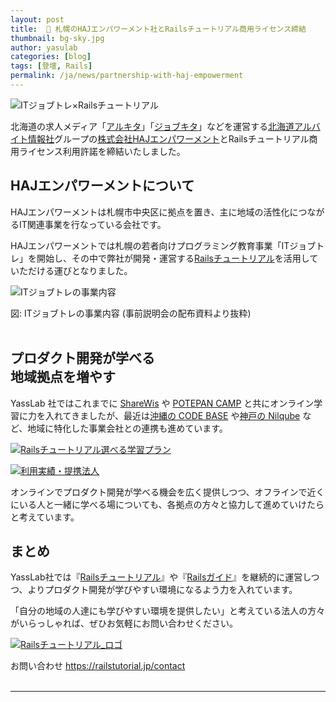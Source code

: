 ```yaml
---
layout: post
title:  🤝 札幌のHAJエンパワーメント社とRailsチュートリアル商用ライセンス締結
thumbnail: bg-sky.jpg
author: yasulab
categories: [blog]
tags: [登壇, Rails]
permalink: /ja/news/partnership-with-haj-empowerment
---
```


![ITジョブトレ×Railsチュートリアル](https://i.gyazo.com/77891b0e4e44bc508179a4df9c3c4bfc.png)

北海道の求人メディア「[アルキタ](https://www.arukita.com/)」「[ジョブキタ](https://www.jobkita.jp/)」などを運営する[北海道アルバイト情報社](https://www.haj.co.jp)グループの[株式会社HAJエンパワーメント](https://www.haj-emp.co.jp/)とRailsチュートリアル商用ライセンス利用許諾を締結いたしました。


## HAJエンパワーメントについて

HAJエンパワーメントは札幌市中央区に拠点を置き、主に地域の活性化につながるIT関連事業を行なっている会社です。

HAJエンパワーメントでは札幌の若者向けプログラミング教育事業「ITジョブトレ」を開始し、その中で弊社が開発・運営する[Railsチュートリアル](https://railstutorial.jp/)を活用していただける運びとなりました。

![ITジョブトレの事業内容](https://i.gyazo.com/e3380f0c97c18b11621d10c08a3c4be7.png)
<div class="center">図: ITジョブトレの事業内容 (事前説明会の配布資料より抜粋)</div>

<br>

## プロダクト開発が学べる<br>地域拠点を増やす

YassLab 社ではこれまでに [ShareWis](https://share-wis.com/courses/ruby-on-rails-tutorial-four-ver-five-one?utm_content=afc_U_XX4LLnOlKCIQohtlZf) や [POTEPAN CAMP](http://go.potepan.jp/l/340811/2018-03-29/26pqz5/) と共にオンライン学習に力を入れてきましたが、最近は[沖縄の CODE BASE](https://yasslab.jp/ja/news/partnership-with-codebase) や[神戸の Nilqube](https://nilquebe.com/) など、地域に特化した事業会社との連携も進めています。

[![Railsチュートリアル選べる学習プラン](https://i.gyazo.com/0fa42a38d19690018afd69e5b443c0b7.png)](https://railstutorial.jp/#service)

[![利用実績・提携法人](https://i.gyazo.com/56be3f00f57b1b170664666ec4863d75.png)](https://railstutorial.jp/#partners)

オンラインでプロダクト開発が学べる機会を広く提供しつつ、オフラインで近くにいる人と一緒に学べる場についても、各拠点の方々と協力して進めていけたらと考えています。


## まとめ

YassLab社では『[Railsチュートリアル](https://railstutorial.jp/)』や『[Railsガイド](https://railsguides.jp/)』を継続的に運営しつつ、よりプロダクト開発が学びやすい環境になるよう力を入れています。

「自分の地域の人達にも学びやすい環境を提供したい」と考えている法人の方々がいらっしゃれば、ぜひお気軽にお問い合わせください。

[![Railsチュートリアル_ロゴ](https://i.gyazo.com/8d4dd2ce77e3b8adeb0a7157fbb902cb.png)](https://railstutorial.jp/contact)

<div class="center">お問い合わせ <a href="https://railstutorial.jp/contact">https://railstutorial.jp/contact</a></div>

<br>

-----



